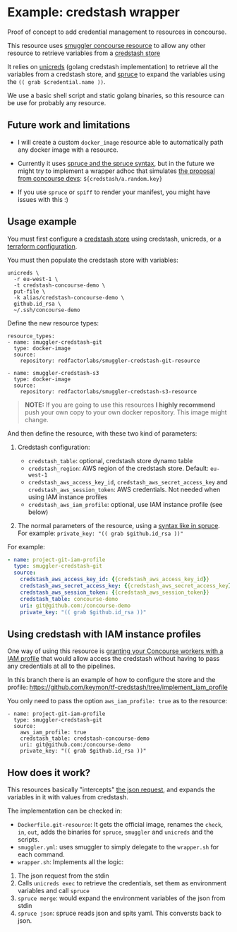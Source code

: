 # Example: credstash wrapper

Proof of concept to add credential management to resources in concourse.

This resource uses [smuggler concourse resource](https://github.com/redfactorlabs/concourse-smuggler-resource)
to allow any other resource
to retrieve variables from a [credstash store](https://github.com/fugue/credstash)

It relies on [unicreds](https://github.com/Versent/unicreds) (golang credstash implementation)
to retrieve all the variables from a credstash store, and [spruce](https://github.com/geofffranks/spruce)
to expand the variables using the `(( grab $credential.name ))`.

We use a basic shell script and static golang binaries, so this resource can be use for probably any resource.

## Future work and limitations

 * I will create a custom `docker_image` resource able to automatically path any docker image with a resource.

 * Currently it uses [spruce and the spruce syntax](https://github.com/geofffranks/spruce), but in the future we might try
   to implement a wrapper adhoc that simulates [the proposal from concourse devs](https://github.com/concourse/concourse/issues/291#issuecomment-233194564): `${credstash/a.random.key}`

 * If you use `spruce` or `spiff` to render your manifest, you might have issues with this :)

## Usage example

You must first configure a [credstash store](https://github.com/fugue/credstash)
using credstash, unicreds, or a [terraform configuration](https://github.com/keymon/tf-credstash).

You must then populate the credstash store with variables:

```
unicreds \
  -r eu-west-1 \
  -t credstash-concourse-demo \
  put-file \
  -k alias/credstash-concourse-demo \
  github.id_rsa \
  ~/.ssh/concourse-demo
```

Define the new resource types:

```
resource_types:
- name: smuggler-credstash-git
  type: docker-image
  source:
    repository: redfactorlabs/smuggler-credstash-git-resource

- name: smuggler-credstash-s3
  type: docker-image
  source:
    repository: redfactorlabs/smuggler-credstash-s3-resource
```

> **NOTE:** If you are going to use this resources **I highly recommend** push your
> own copy to your own docker repository. This image might change.

And then define the resource, with these two kind of parameters:

 1. Credstash configuration:
    * `credstash_table`: optional, credstash store dynamo table
    * `credstash_region`: AWS region of the credstash store. Default: `eu-west-1`
    * `credstash_aws_access_key_id`, `credstash_aws_secret_access_key` and `credstash_aws_session_token`: AWS credentials. Not needed when using IAM instance profiles
    * `credstash_aws_iam_profile`: optional, use IAM instance profile (see below)

 2. The normal parameters of the resource, using a [syntax like in spruce](https://github.com/geofffranks/spruce).
    For example: ```private_key: "(( grab $github.id_rsa ))"```

For example:

```yaml
- name: project-git-iam-profile
  type: smuggler-credstash-git
  source:
    credstash_aws_access_key_id: {{credstash_aws_access_key_id}}
    credstash_aws_secret_access_key: {{credstash_aws_secret_access_key}}
    credstash_aws_session_token: {{credstash_aws_session_token}}
    credstash_table: concourse-demo
    uri: git@github.com:/concourse-demo
    private_key: "(( grab $github.id_rsa ))"

```

## Using credstash with IAM instance profiles

One way of using this resource is [granting your Concourse workers with a IAM profile](https://bosh.io/docs/aws-iam-instance-profiles.html)
that would allow access the credstash without having to pass any credentials at all to the pipelines.

In this branch there is an example of how to configure the store and the profile: https://github.com/keymon/tf-credstash/tree/implement_iam_profile

You only need to pass the option  `aws_iam_profile: true` as to the resource:

```
- name: project-git-iam-profile
  type: smuggler-credstash-git
  source:
    aws_iam_profile: true
    credstash_table: credstash-concourse-demo
    uri: git@github.com:/concourse-demo
    private_key: "(( grab $github.id_rsa ))"
```

## How does it work?

This resources basically "intercepts" [the json request](https://concourse.ci/implementing-resources.html), and expands the variables in it with values from credstash.

The implementation can be checked in:

 * `Dockerfile.git-resource`: It gets the official image, renames the `check`, `in`, `out`, adds the binaries for `spruce`, `smuggler` and `unicreds` and the scripts.
 * `smuggler.yml`: uses smuggler to simply delegate to the `wrapper.sh` for each command.
 * `wrapper.sh`: Implements all the logic:
  1. The json request from the stdin
  2. Calls `unicreds exec` to retrieve the credentials, set them as environment variables and call `spruce`
  3. `spruce merge`: would expand the environment variables of the json from stdin
  4. `spruce json`: spruce reads json and spits yaml. This conversts back to json.


